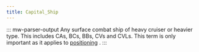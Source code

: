```yaml
---
title: Capital_Ship
---
```

::: mw-parser-output
Any surface combat ship of heavy cruiser or heavier type. This includes
CAs, BCs, BBs, CVs and CVLs. This term is only important as it applies
to [positioning](/wiki/Positioning "Positioning") .
:::
